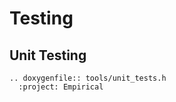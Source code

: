 # Testing

## Unit Testing

```{eval-rst}
.. doxygenfile:: tools/unit_tests.h
  :project: Empirical
```